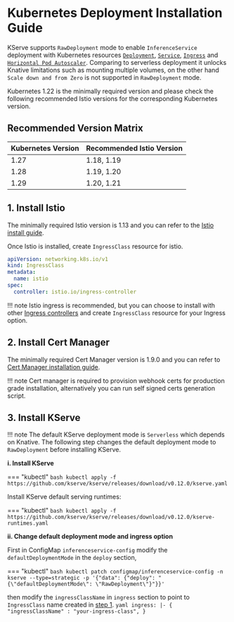 # Kubernetes Deployment Installation Guide
KServe supports `RawDeployment` mode to enable `InferenceService` deployment with Kubernetes resources [`Deployment`](https://kubernetes.io/docs/concepts/workloads/controllers/deployment), [`Service`](https://kubernetes.io/docs/concepts/services-networking/service), [`Ingress`](https://kubernetes.io/docs/concepts/services-networking/ingress) and [`Horizontal Pod Autoscaler`](https://kubernetes.io/docs/tasks/run-application/horizontal-pod-autoscale). Comparing to serverless deployment it unlocks Knative limitations such as mounting multiple volumes, on the other hand `Scale down and from Zero` is not supported in `RawDeployment` mode.

Kubernetes 1.22 is the minimally required version and please check the following recommended Istio versions for the corresponding
Kubernetes version.

## Recommended Version Matrix
| Kubernetes Version | Recommended Istio Version |
|:-------------------|:--------------------------|
| 1.27               | 1.18, 1.19                |
| 1.28               | 1.19, 1.20                |
| 1.29               | 1.20, 1.21                |

## 1. Install Istio 

The minimally required Istio version is 1.13 and you can refer to the [Istio install guide](https://istio.io/latest/docs/setup/install).

Once Istio is installed, create `IngressClass` resource for istio.
```yaml
apiVersion: networking.k8s.io/v1
kind: IngressClass
metadata:
  name: istio
spec:
  controller: istio.io/ingress-controller
```


!!! note 
    Istio ingress is recommended, but you can choose to install with other [Ingress controllers](https://kubernetes.io/docs/concepts/services-networking/ingress-controllers/) and create `IngressClass` resource for your Ingress option.



## 2. Install Cert Manager
The minimally required Cert Manager version is 1.9.0 and you can refer to [Cert Manager installation guide](https://cert-manager.io/docs/installation/).

!!! note
    Cert manager is required to provision webhook certs for production grade installation, alternatively you can run self signed certs generation script.

## 3. Install KServe
!!! note 
    The default KServe deployment mode is `Serverless` which depends on Knative. The following step changes the default deployment mode to `RawDeployment` before installing KServe.


**i. Install KServe**

=== "kubectl"
    ```bash
    kubectl apply -f https://github.com/kserve/kserve/releases/download/v0.12.0/kserve.yaml
    ```

Install KServe default serving runtimes:

=== "kubectl"
    ```bash
    kubectl apply -f https://github.com/kserve/kserve/releases/download/v0.12.0/kserve-runtimes.yaml
    ```

**ii. Change default deployment mode and ingress option**

First in ConfigMap `inferenceservice-config` modify the `defaultDeploymentMode` in the `deploy` section,

=== "kubectl"
    ```bash
    kubectl patch configmap/inferenceservice-config -n kserve --type=strategic -p '{"data": {"deploy": "{\"defaultDeploymentMode\": \"RawDeployment\"}"}}'
    ```

then modify the `ingressClassName` in `ingress` section to point to `IngressClass` name created in [step 1](#1-install-istio).
    ```yaml
    ingress: |-
    {
        "ingressClassName" : "your-ingress-class",
    }
    ```

